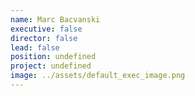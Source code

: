 ```yaml
---
name: Marc Bacvanski
executive: false
director: false
lead: false
position: undefined
project: undefined
image: ../assets/default_exec_image.png
---
```


